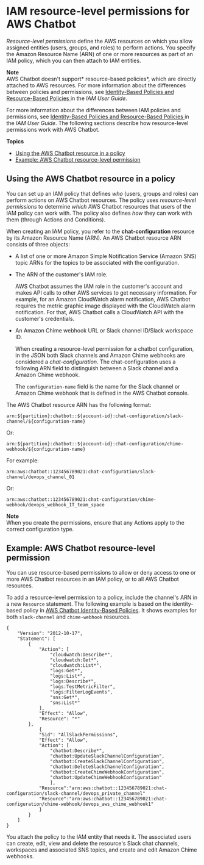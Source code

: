 # IAM resource\-level permissions for AWS Chatbot<a name="security_iam_service-with-iam-resource-based-policies"></a>

*Resource\-level permissions* define the AWS resources on which you allow assigned entities \(users, groups, and roles\) to perform actions\. You specify the Amazon Resource Name \(ARN\) of one or more resources as part of an IAM policy, which you can then attach to IAM entities\. 

**Note**  
AWS Chatbot doesn't support* resource\-based policies*, which are directly attached to AWS resources\. For more information about the differences between policies and permissions, see [Identity\-Based Policies and Resource\-Based Policies ](https://docs.aws.amazon.com/IAM/latest/UserGuide/access_policies_identity-vs-resource.html)in the *IAM User Guide*\.

For more information about the differences between IAM policies and permissions, see [Identity\-Based Policies and Resource\-Based Policies ](https://docs.aws.amazon.com/IAM/latest/UserGuide/access_policies_identity-vs-resource.html)in the *IAM User Guide*\. The following sections describe how resource\-level permissions work with AWS Chatbot\.

**Topics**
+ [Using the AWS Chatbot resource in a policy](#security_iam_resource-description)
+ [Example: AWS Chatbot resource\-level permission](#security_iam_resource-based-policy-examples)

## Using the AWS Chatbot resource in a policy<a name="security_iam_resource-description"></a>

You can set up an IAM policy that defines *who* \(users, groups and roles\) can perform actions on AWS Chatbot resources\. The policy uses *resource\-level permissions* to determine *which* AWS Chatbot resources that users of the IAM policy can work with\. The policy also defines *how* they can work with them \(through Actions and Conditions\)\.

When creating an IAM policy, you refer to the **chat\-configuration** resource by its Amazon Resource Name \(ARN\)\. An AWS Chatbot resource ARN consists of three objects:
+ A list of one or more Amazon Simple Notification Service \(Amazon SNS\) topic ARNs for the topics to be associated with the configuration\.

  
+ The ARN of the customer's IAM role\. 

   AWS Chatbot assumes the IAM role in the customer's account and makes API calls to other AWS services to get necessary information\. For example, for an Amazon CloudWatch alarm notification, AWS Chatbot requires the metric graphic image displayed with the CloudWatch alarm notification\. For that, AWS Chatbot calls a CloudWatch API with the customer's credentials\.
+ An Amazon Chime webhook URL or Slack channel ID/Slack workspace ID\.

  When creating a resource\-level permission for a chatbot configuration, in the JSON both Slack channels and Amazon Chime webhooks are considered a *chat\-configuration*\. The chat\-configuration uses a following ARN field to distinguish between a Slack channel and a Amazon Chime webhook\.

  The `configuration-name` field is the name for the Slack channel or Amazon Chime webhook that is defined in the AWS Chatbot console\.

The AWS Chatbot resource ARN has the following format:

`arn:${partition}:chatbot::${account-id}:chat-configuration/slack-channel/${configuration-name}`

Or:

`arn:${partition}:chatbot::${account-id}:chat-configuration/chime-webhook/${configuration-name}`

For example:

`arn:aws:chatbot::123456789021:chat-configuration/slack-channel/devops_channel_01`

Or:

`arn:aws:chatbot::123456789021:chat-configuration/chime-webhook/devops_webhook_IT_team_space`

**Note**  
When you create the permissions, ensure that any Actions apply to the correct configuration type\. 

## Example: AWS Chatbot resource\-level permission<a name="security_iam_resource-based-policy-examples"></a>

You can use resource\-based permissions to allow or deny access to one or more AWS Chatbot resources in an IAM policy, or to all AWS Chatbot resources\. 

To add a resource\-level permission to a policy, include the channel's ARN in a new `Resource` statement\. The following example is based on the identity\-based policy in [AWS Chatbot Identity\-Based Policies](security_iam_service-with-iam-id-based-policies.md)\. It shows examples for both `slack-channel` and `chime-webhook` resources\. 

```
{
    "Version": "2012-10-17",
    "Statement": [
        {
            "Action": [
                "cloudwatch:Describe*",
                "cloudwatch:Get*",
                "cloudwatch:List*",
                "logs:Get*",
                "logs:List*",
                "logs:Describe*",
                "logs:TestMetricFilter",
                "logs:FilterLogEvents",
                "sns:Get*",
                "sns:List*"
            ],
            "Effect": "Allow",
            "Resource": "*"
        },
            {
            "Sid": "AllSlackPermissions",
            "Effect": "Allow",
            "Action": [
                "chatbot:Describe*",
                "chatbot:UpdateSlackChannelConfiguration",
                "chatbot:CreateSlackChannelConfiguration",
                "chatbot:DeleteSlackChannelConfiguration",
                "chatbot:CreateChimeWebhookConfiguration",
                "chatbot:UpdateChimeWebhookConfiguration"
                ],
            "Resource":"arn:aws:chatbot::123456789021:chat-configuration/slack-channel/devops_private_channel"
            "Resource":"arn:aws:chatbot::123456789021:chat-configuration/chime-webhook/devops_aws_chime_webhook1"
            }
        }
    ]
}
```

You attach the policy to the IAM entity that needs it\. The associated users can create, edit, view and delete the resource's Slack chat channels, workspaces and associated SNS topics, and create and edit Amazon Chime webhooks\.